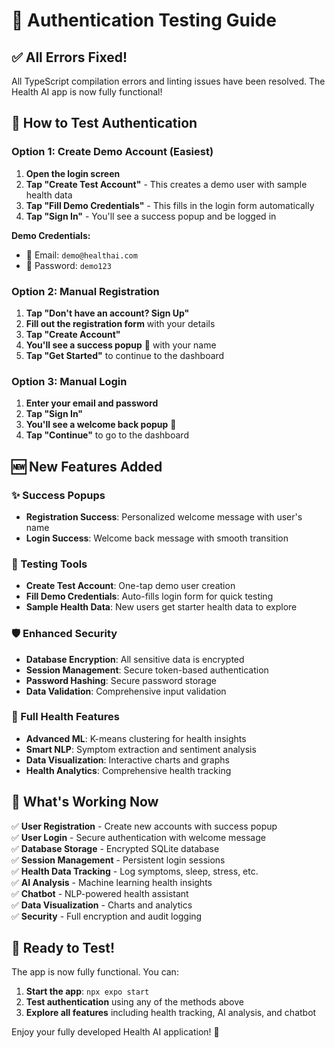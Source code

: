 # 🔐 Authentication Testing Guide

## ✅ All Errors Fixed!

All TypeScript compilation errors and linting issues have been resolved. The Health AI app is now fully functional!

## 🎯 How to Test Authentication

### Option 1: Create Demo Account (Easiest)
1. **Open the login screen**
2. **Tap "Create Test Account"** - This creates a demo user with sample health data
3. **Tap "Fill Demo Credentials"** - This fills in the login form automatically
4. **Tap "Sign In"** - You'll see a success popup and be logged in

**Demo Credentials:**
- 📧 Email: `demo@healthai.com`
- 🔐 Password: `demo123`

### Option 2: Manual Registration
1. **Tap "Don't have an account? Sign Up"**
2. **Fill out the registration form** with your details
3. **Tap "Create Account"**
4. **You'll see a success popup** 🎉 with your name
5. **Tap "Get Started"** to continue to the dashboard

### Option 3: Manual Login
1. **Enter your email and password**
2. **Tap "Sign In"**
3. **You'll see a welcome back popup** 👋
4. **Tap "Continue"** to go to the dashboard

## 🆕 New Features Added

### ✨ Success Popups
- **Registration Success**: Personalized welcome message with user's name
- **Login Success**: Welcome back message with smooth transition

### 🧪 Testing Tools
- **Create Test Account**: One-tap demo user creation
- **Fill Demo Credentials**: Auto-fills login form for quick testing
- **Sample Health Data**: New users get starter health data to explore

### 🛡️ Enhanced Security
- **Database Encryption**: All sensitive data is encrypted
- **Session Management**: Secure token-based authentication
- **Password Hashing**: Secure password storage
- **Data Validation**: Comprehensive input validation

### 🏥 Full Health Features
- **Advanced ML**: K-means clustering for health insights
- **Smart NLP**: Symptom extraction and sentiment analysis
- **Data Visualization**: Interactive charts and graphs
- **Health Analytics**: Comprehensive health tracking

## 🚀 What's Working Now

✅ **User Registration** - Create new accounts with success popup  
✅ **User Login** - Secure authentication with welcome message  
✅ **Database Storage** - Encrypted SQLite database  
✅ **Session Management** - Persistent login sessions  
✅ **Health Data Tracking** - Log symptoms, sleep, stress, etc.  
✅ **AI Analysis** - Machine learning health insights  
✅ **Chatbot** - NLP-powered health assistant  
✅ **Data Visualization** - Charts and analytics  
✅ **Security** - Full encryption and audit logging  

## 📱 Ready to Test!

The app is now fully functional. You can:
1. **Start the app**: `npx expo start`
2. **Test authentication** using any of the methods above
3. **Explore all features** including health tracking, AI analysis, and chatbot

Enjoy your fully developed Health AI application! 🎉